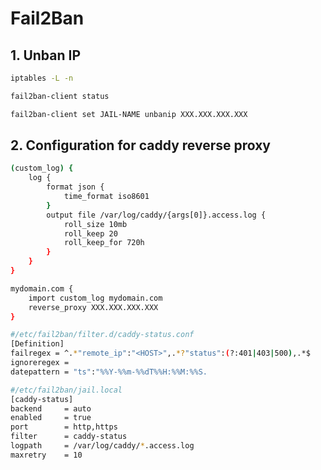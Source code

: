 # Fail2Ban

## 1. Unban IP

```bash title="List banned IP via iptables"
iptables -L -n
```

```bash title="Get configured jails"
fail2ban-client status
```

```bash title="Unban IP"
fail2ban-client set JAIL-NAME unbanip XXX.XXX.XXX.XXX
```

## 2. Configuration for caddy reverse proxy

```bash title="Enable access logging at caddy"
(custom_log) {
    log {
        format json {
            time_format iso8601
        }
        output file /var/log/caddy/{args[0]}.access.log {
            roll_size 10mb
            roll_keep 20
            roll_keep_for 720h
        }
    }
}

mydomain.com {
    import custom_log mydomain.com
    reverse_proxy XXX.XXX.XXX.XXX
}
```

```bash title="Create caddy filter file (regex) for fail2ban"
#/etc/fail2ban/filter.d/caddy-status.conf
[Definition]
failregex = ^.*"remote_ip":"<HOST>",.*?"status":(?:401|403|500),.*$
ignoreregex =
datepattern = "ts":"%%Y-%%m-%%dT%%H:%%M:%%S.
```

```bash title="Enable jail in fail2ban config"
#/etc/fail2ban/jail.local
[caddy-status]
backend     = auto
enabled     = true
port        = http,https
filter      = caddy-status
logpath     = /var/log/caddy/*.access.log
maxretry    = 10
```

